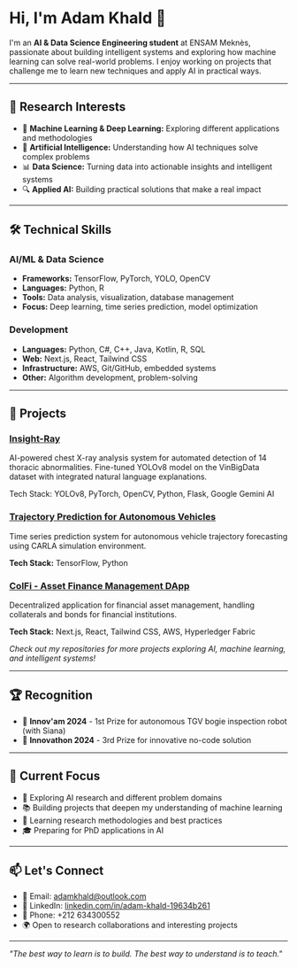 # Hi, I'm Adam Khald 👋

I'm an **AI & Data Science Engineering student** at ENSAM Meknès, passionate about building intelligent systems and exploring how machine learning can solve real-world problems. I enjoy working on projects that challenge me to learn new techniques and apply AI in practical ways.

---

## 🔬 Research Interests

- 🧠 **Machine Learning & Deep Learning:** Exploring different applications and methodologies
- 🤖 **Artificial Intelligence:** Understanding how AI techniques solve complex problems
- 📊 **Data Science:** Turning data into actionable insights and intelligent systems
- 🔍 **Applied AI:** Building practical solutions that make a real impact

---

## 🛠️ Technical Skills

### AI/ML & Data Science
- **Frameworks:** TensorFlow, PyTorch, YOLO, OpenCV
- **Languages:** Python, R
- **Tools:** Data analysis, visualization, database management
- **Focus:** Deep learning, time series prediction, model optimization

### Development
- **Languages:** Python, C#, C++, Java, Kotlin, R, SQL
- **Web:** Next.js, React, Tailwind CSS
- **Infrastructure:** AWS, Git/GitHub, embedded systems
- **Other:** Algorithm development, problem-solving

---

## 🚀 Projects

### [Insight-Ray](https://github.com/Adamkhald/InsightRay)
AI-powered chest X-ray analysis system for automated detection of 14 thoracic abnormalities. Fine-tuned YOLOv8 model on the VinBigData dataset with integrated natural language explanations.

Tech Stack: YOLOv8, PyTorch, OpenCV, Python, Flask, Google Gemini AI

### [Trajectory Prediction for Autonomous Vehicles](https://github.com/AM1N8/TrajectoryPredictionProject)
Time series prediction system for autonomous vehicle trajectory forecasting using CARLA simulation environment.

**Tech Stack:** TensorFlow, Python

### [ColFi - Asset Finance Management DApp](https://github.com/Adamkhald/colfi-internship-dapp)
Decentralized application for financial asset management, handling collaterals and bonds for financial institutions.

**Tech Stack:** Next.js, React, Tailwind CSS, AWS, Hyperledger Fabric

*Check out my repositories for more projects exploring AI, machine learning, and intelligent systems!*

---

## 🏆 Recognition

- 🥇 **Innov'am 2024** - 1st Prize for autonomous TGV bogie inspection robot (with Siana)
- 🥉 **Innovathon 2024** - 3rd Prize for innovative no-code solution

---

## 🎯 Current Focus

- 🔭 Exploring AI research and different problem domains
- 📚 Building projects that deepen my understanding of machine learning
- 🌱 Learning research methodologies and best practices
- 🎓 Preparing for PhD applications in AI

---

## 📫 Let's Connect

- 📧 Email: adamkhald@outlook.com
- 💼 LinkedIn: [linkedin.com/in/adam-khald-19634b261](https://www.linkedin.com/in/adam-khald-19634b261/)
- 📱 Phone: +212 634300552
- 🌍 Open to research collaborations and interesting projects

---

*"The best way to learn is to build. The best way to understand is to teach."*

